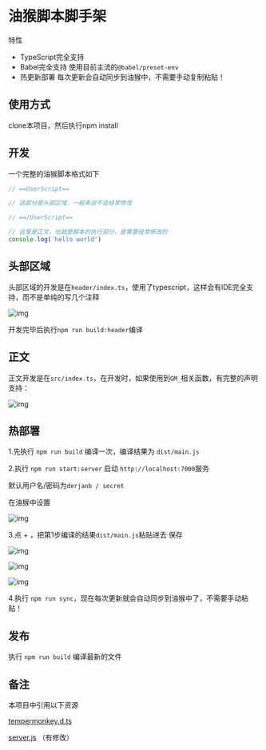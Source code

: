 # 油猴脚本脚手架 

特性
- TypeScript完全支持
- Babel完全支持 使用目前主流的`@babel/preset-env`
- 热更新部署 每次更新会自动同步到油猴中，不需要手动复制粘贴！


## 使用方式

clone本项目，然后执行npm install

## 开发

一个完整的油猴脚本格式如下

```javascript
// ==UserScript==

// 这部分是头部区域，一般来说不会经常修改

// ==/UserScript==

// 这里是正文，也就是脚本的执行部分，是需要经常修改的
console.log('hello world')
```

## 头部区域

头部区域的开发是在`header/index.ts`，使用了typescript，这样会有IDE完全支持，而不是单纯的写几个注释

![img](https://s1.328888.xyz/2022/09/11/KLEVh.png)


开发完毕后执行`npm run build:header`编译

## 正文

正文开发是在`src/index.ts`，在开发时，如果使用到`GM_`相关函数，有完整的声明支持：

![img](https://s1.328888.xyz/2022/09/11/KEv6g.png)


## 热部署

1.先执行 `npm run build` 编译一次，编译结果为 `dist/main.js`

2.执行 `npm run start:server` 启动 `http://localhost:7000`服务

默认用户名/密码为`derjanb / secret`

在油猴中设置

![img](https://s1.328888.xyz/2022/09/11/KLm90.png)


3.点 + ，把第1步编译的结果`dist/main.js`粘贴进去 保存

![img](https://s1.328888.xyz/2022/09/11/KLLHn.png)

![img](https://s1.328888.xyz/2022/09/11/KLlFs.png)

![img](https://s1.328888.xyz/2022/09/11/KLm90.png)

4.执行 `npm run sync`，现在每次更新就会自动同步到油猴中了，不需要手动粘贴！

## 发布

执行 `npm run build` 编译最新的文件


## 备注

本项目中引用以下资源

[tempermonkey.d.ts](https://www.cnblogs.com/stumpx/p/15211436.html)

[server.js](https://github.com/Tampermonkey/tamperdav/blob/master/server.js)  （有修改）
